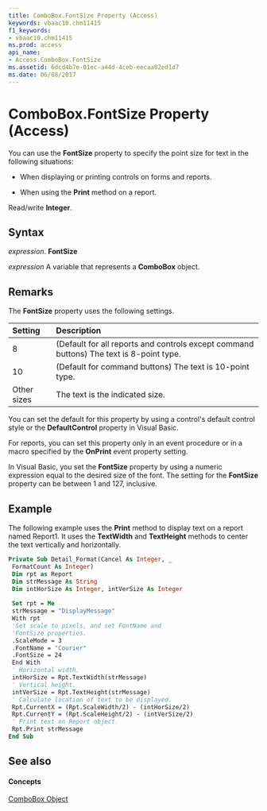 ```yaml
---
title: ComboBox.FontSize Property (Access)
keywords: vbaac10.chm11415
f1_keywords:
- vbaac10.chm11415
ms.prod: access
api_name:
- Access.ComboBox.FontSize
ms.assetid: 6dcd4b7e-01ec-a44d-4ceb-eecaa02ed1d7
ms.date: 06/08/2017
---
```



# ComboBox.FontSize Property (Access)

You can use the **FontSize** property to specify the point size for text in the following situations:


- When displaying or printing controls on forms and reports.
    
- When using the **Print** method on a report.
    

Read/write **Integer**.


## Syntax

 _expression_. **FontSize**

 _expression_ A variable that represents a **ComboBox** object.


## Remarks

The **FontSize** property uses the following settings.



|**Setting**|**Description**|
|:-----|:-----|
|8|(Default for all reports and controls except command buttons) The text is 8-point type.|
|10|(Default for command buttons) The text is 10-point type.|
|Other sizes|The text is the indicated size.|
You can set the default for this property by using a control's default control style or the **DefaultControl** property in Visual Basic.

For reports, you can set this property only in an event procedure or in a macro specified by the **OnPrint** event property setting.

In Visual Basic, you set the **FontSize** property by using a numeric expression equal to the desired size of the font. The setting for the **FontSize** property can be between 1 and 127, inclusive.


## Example

The following example uses the **Print** method to display text on a report named Report1. It uses the **TextWidth** and **TextHeight** methods to center the text vertically and horizontally.


```vb
Private Sub Detail_Format(Cancel As Integer, _ 
 FormatCount As Integer) 
 Dim rpt as Report 
 Dim strMessage As String 
 Dim intHorSize As Integer, intVerSize As Integer 
 
 Set rpt = Me 
 strMessage = "DisplayMessage" 
 With rpt 
 'Set scale to pixels, and set FontName and 
 'FontSize properties. 
 .ScaleMode = 3 
 .FontName = "Courier" 
 .FontSize = 24 
 End With 
 ' Horizontal width. 
 intHorSize = Rpt.TextWidth(strMessage) 
 ' Vertical height. 
 intVerSize = Rpt.TextHeight(strMessage) 
 ' Calculate location of text to be displayed. 
 Rpt.CurrentX = (Rpt.ScaleWidth/2) - (intHorSize/2) 
 Rpt.CurrentY = (Rpt.ScaleHeight/2) - (intVerSize/2) 
 ' Print text on Report object. 
 Rpt.Print strMessage 
End Sub
```


## See also


#### Concepts


[ComboBox Object](combobox-object-access.md)

